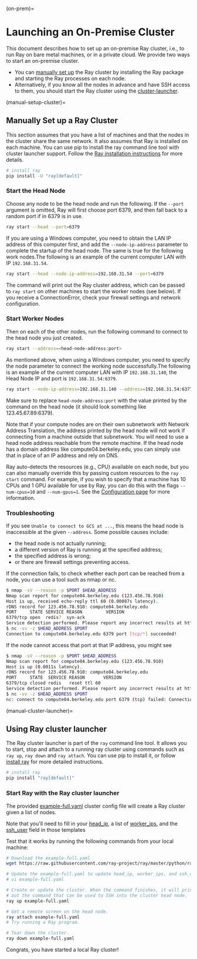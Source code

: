 (on-prem)=

# Launching an On-Premise Cluster

This document describes how to set up an on-premise Ray cluster, i.e., to run Ray on bare metal machines, or in a private cloud. We provide two ways to start an on-premise cluster.

* You can [manually set up](manual-setup-cluster) the Ray cluster by installing the Ray package and starting the Ray processes on each node.
* Alternatively, if you know all the nodes in advance and have SSH access to them, you should start the Ray cluster using the [cluster-launcher](manual-cluster-launcher).

(manual-setup-cluster)=

## Manually Set up a Ray Cluster
This section assumes that you have a list of machines and that the nodes in the cluster share the same network. It also assumes that Ray is installed on each machine. You can use pip to install the ray command line tool with cluster launcher support. Follow the [Ray installation instructions](installation) for more details.

```bash
# install ray
pip install -U "ray[default]"
```

### Start the Head Node
Choose any node to be the head node and run the following. If the `--port` argument is omitted, Ray will first choose port 6379, and then fall back to a random port if in 6379 is in use.

```bash
ray start --head --port=6379
```

If you are using a Windows computer, you need to obtain the LAN IP address of this computer first, and add the `--node-ip-address` parameter to complete the startup of the head node. The same is true for the following work nodes.The following is an example of the current computer LAN with IP `192.168.31.54`.

```bash
ray start --head --node-ip-address=192.168.31.54 --port=6379
```

The command will print out the Ray cluster address, which can be passed to `ray start` on other machines to start the worker nodes (see below). If you receive a ConnectionError, check your firewall settings and network configuration.

### Start Worker Nodes
Then on each of the other nodes, run the following command to connect to the head node you just created.

```bash
ray start --address=<head-node-address:port>
```

As mentioned above, when using a Windows computer, you need to specify the node parameter to connect the working node successfully.The following is an example of the current computer LAN with IP `192.168.31.140`, the Head Node IP and port is `192.168.31.54:6379`.

```bash
ray start --node-ip-address=192.168.31.140 --address=192.168.31.54:6377
```

Make sure to replace `head-node-address:port` with the value printed by the command on the head node (it should look something like 123.45.67.89:6379).

Note that if your compute nodes are on their own subnetwork with Network Address Translation, the address printed by the head node will not work if connecting from a machine outside that subnetwork. You will need to use a head node address reachable from the remote machine. If the head node has a domain address like compute04.berkeley.edu, you can simply use that in place of an IP address and rely on DNS.

Ray auto-detects the resources (e.g., CPU) available on each node, but you can also manually override this by passing custom resources to the `ray start` command. For example, if you wish to specify that a machine has 10 CPUs and 1 GPU available for use by Ray, you can do this with the flags `--num-cpus=10` and `--num-gpus=1`.
See the [Configuration page](configuring-ray) for more information.

### Troubleshooting

If you see `Unable to connect to GCS at ...`, this means the head node is inaccessible at the given `--address`.
Some possible causes include:

- the head node is not actually running;
- a different version of Ray is running at the specified address;
- the specified address is wrong;
- or there are firewall settings preventing access.

If the connection fails, to check whether each port can be reached from a node, you can use a tool such as nmap or nc.

```bash
$ nmap -sV --reason -p $PORT $HEAD_ADDRESS
Nmap scan report for compute04.berkeley.edu (123.456.78.910)
Host is up, received echo-reply ttl 60 (0.00087s latency).
rDNS record for 123.456.78.910: compute04.berkeley.edu
PORT     STATE SERVICE REASON         VERSION
6379/tcp open  redis?  syn-ack
Service detection performed. Please report any incorrect results at https://nmap.org/submit/ .
$ nc -vv -z $HEAD_ADDRESS $PORT
Connection to compute04.berkeley.edu 6379 port [tcp/*] succeeded!
```

If the node cannot access that port at that IP address, you might see

```bash
$ nmap -sV --reason -p $PORT $HEAD_ADDRESS
Nmap scan report for compute04.berkeley.edu (123.456.78.910)
Host is up (0.0011s latency).
rDNS record for 123.456.78.910: compute04.berkeley.edu
PORT     STATE  SERVICE REASON       VERSION
6379/tcp closed redis   reset ttl 60
Service detection performed. Please report any incorrect results at https://nmap.org/submit/ .
$ nc -vv -z $HEAD_ADDRESS $PORT
nc: connect to compute04.berkeley.edu port 6379 (tcp) failed: Connection refused
```
(manual-cluster-launcher)=

## Using Ray cluster launcher

The Ray cluster launcher is part of the `ray` command line tool. It allows you to start, stop and attach to a running ray cluster using commands such as  `ray up`, `ray down` and `ray attach`. You can use pip to install it, or follow [install ray](installation) for more detailed instructions.

```bash
# install ray
pip install "ray[default]"
```

### Start Ray with the Ray cluster launcher

The provided [example-full.yaml](https://github.com/ray-project/ray/tree/eacc763c84d47c9c5b86b26a32fd62c685be84e6/python/ray/autoscaler/local/example-full.yaml) cluster config file will create a Ray cluster given a list of nodes.

Note that you'll need to fill in your [head_ip](https://github.com/ray-project/ray/blob/eacc763c84d47c9c5b86b26a32fd62c685be84e6/python/ray/autoscaler/local/example-full.yaml#L20), a list of [worker_ips](https://github.com/ray-project/ray/blob/eacc763c84d47c9c5b86b26a32fd62c685be84e6/python/ray/autoscaler/local/example-full.yaml#L26), and the [ssh_user](https://github.com/ray-project/ray/blob/eacc763c84d47c9c5b86b26a32fd62c685be84e6/python/ray/autoscaler/local/example-full.yaml#L34) field in those templates



Test that it works by running the following commands from your local machine:

```bash
# Download the example-full.yaml
wget https://raw.githubusercontent.com/ray-project/ray/master/python/ray/autoscaler/local/example-full.yaml

# Update the example-full.yaml to update head_ip, worker_ips, and ssh_user.
# vi example-full.yaml

# Create or update the cluster. When the command finishes, it will print
# out the command that can be used to SSH into the cluster head node.
ray up example-full.yaml

# Get a remote screen on the head node.
ray attach example-full.yaml
# Try running a Ray program.

# Tear down the cluster.
ray down example-full.yaml
```

Congrats, you have started a local Ray cluster!
